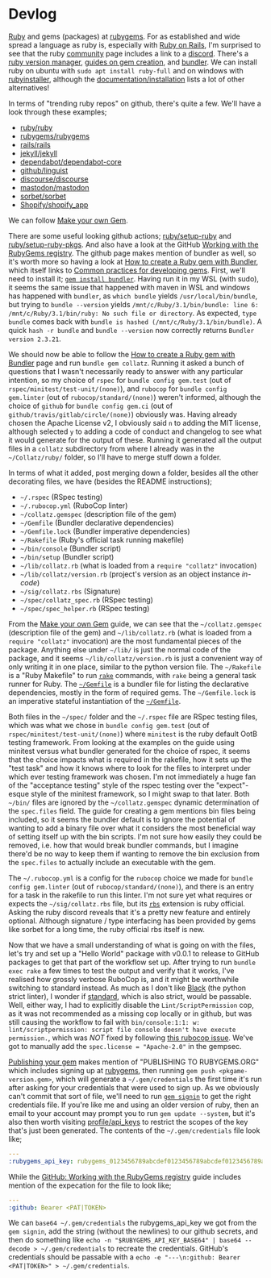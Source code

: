# Devlog
[Ruby](https://www.ruby-lang.org/) and gems (packages) at [rubygems](https://rubygems.org/). For as established and wide spread a language as ruby is, especially with [Ruby on Rails](https://rubyonrails.org/), I'm surprised to see that the ruby [community](https://www.ruby-lang.org/en/community/) page includes a link to a [discord](https://discord.gg/EnSevaRfct). There's a [ruby version manager](http://rvm.io/), [guides on gem creation](https://guides.rubygems.org/), and [bundler](https://bundler.io/). We can install ruby on ubuntu with `sudo apt install ruby-full` and on windows with [rubyinstaller](https://rubyinstaller.org/), although the [documentation/installation](https://www.ruby-lang.org/en/documentation/installation/) lists a lot of other alternatives!

In terms of "trending ruby repos" on github, there's quite a few. We'll have a look through these examples;
* [ruby/ruby](https://github.com/ruby/ruby)
* [rubygems/rubygems](https://github.com/rubygems/rubygems)
* [rails/rails](https://github.com/rails/rails)
* [jekyll/jekyll](https://github.com/jekyll/jekyll)
* [dependabot/dependabot-core](https://github.com/dependabot/dependabot-core)
* [github/linguist](https://github.com/github/linguist)
* [discourse/discourse](https://github.com/discourse/discourse)
* [mastodon/mastodon](https://github.com/mastodon/mastodon)
* [sorbet/sorbet](https://github.com/sorbet/sorbet)
* [Shopify/shopify_app](https://github.com/Shopify/shopify_app)

We can follow [Make your own Gem](https://guides.rubygems.org/make-your-own-gem/). 

There are some useful looking github actions; [ruby/setup-ruby](https://github.com/marketplace/actions/setup-ruby-jruby-and-truffleruby) and [ruby/setup-ruby-pkgs](https://github.com/marketplace/actions/setup-ruby-pkgs). And also have a look at the GitHub [Working with the RubyGems registry](https://docs.github.com/en/packages/working-with-a-github-packages-registry/working-with-the-rubygems-registry). The github page makes mention of bundler as well, so it's worth more so having a look at [How to create a Ruby gem with Bundler](https://bundler.io/guides/creating_gem.html), which itself links to [Common practices for developing gems](https://guides.rubygems.org/patterns/). First, we'll need to install it; [`gem install bundler`](https://rubygems.org/gems/bundler). Having run it in my WSL (with sudo), it seems the same issue that happened with maven in WSL and windows has happened with `bundler`, as `which bundle` yields `/usr/local/bin/bundle`, but trying to `bundle --version` yields `/mnt/c/Ruby/3.1/bin/bundle: line 6: /mnt/c/Ruby/3.1/bin/ruby: No such file or directory`. As expected, `type bundle` comes back with `bundle is hashed (/mnt/c/Ruby/3.1/bin/bundle)`. A quick `hash -r bundle` and `bundle --version` now correctly returns `Bundler version 2.3.21`.

We should now be able to follow the [How to create a Ruby gem with Bundler](https://bundler.io/guides/creating_gem.html) page and run `bundle gem collatz`. Running it asked a bunch of questions that I wasn't necessarily ready to answer with any particular intention, so my choice of `rspec` for `bundle config gem.test` (out of `rspec/minitest/test-unit/(none)`), and `rubocop` for `bundle config gem.linter` (out of `rubocop/standard/(none)`) weren't informed, although the choice of `github` for `bundle config gem.ci` (out of `github/travis/gitlab/circle/(none)`) obviously was. Having already chosen the Apache License v2, I obviously said `n` to adding the MIT license, although selected `y` to adding a code of conduct and changelog to see what it would generate for the output of these. Running it generated all the output files in a `collatz` subdirectory from where I already was in the `~/Collatz/ruby/` folder, so I'll have to merge stuff down a folder.

In terms of what it added, post merging down a folder, besides all the other decorating files, we have (besides the README instructions);
* `~/.rspec` (RSpec testing)
* `~/.rubocop.yml` (RuboCop linter)
* `~/collatz.gemspec` (description file of the gem)
* `~/Gemfile` (Bundler declarative dependencies)
* `~/Gemfile.lock` (Bundler imperative dependencies)
* `~/Rakefile` (Ruby's official task running makefile)
* `~/bin/console` (Bundler script)
* `~/bin/setup` (Bundler script)
* `~/lib/collatz.rb` (what is loaded from a `require "collatz"` invocation)
* `~/lib/collatz/version.rb` (project's version as an object instance _in-code_)
* `~/sig/collatz.rbs` (Signature)
* `~/spec/collatz_spec.rb` (RSpec testing)
* `~/spec/spec_helper.rb` (RSpec testing)

From the [Make your own Gem](https://guides.rubygems.org/make-your-own-gem/) guide, we can see that the `~/collatz.gemspec` (description file of the gem) and `~/lib/collatz.rb` (what is loaded from a `require "collatz"` invocation) are the most fundamental pieces of the package. Anything else under `~/lib/` is just the normal code of the package, and it seems `~/lib/collatz/version.rb` is just a convenient way of only writing it in one place, similar to the python version file. The `~/Rakefile` is a "Ruby Makefile" to run [`rake`](https://github.com/ruby/rake) commands, with `rake` being a general task runner for Ruby. The [`~/Gemfile`](https://bundler.io/man/gemfile.5.html) is a bundler file for listing the declarative dependencies, mostly in the form of required gems. The `~/Gemfile.lock` is an imperative stateful instantiation of the [`~/Gemfile`](https://bundler.io/man/gemfile.5.html).

Both files in the `~/spec/` folder and the `~/.rspec` file are RSpec testing files, which was what we chose in `bundle config gem.test` (out of `rspec/minitest/test-unit/(none)`) where `minitest` is the ruby default OotB testing framework. From looking at the examples on the guide using minitest versus what bundler generated for the choice of rspec, it seems that the choice impacts what is required in the rakefile, how it sets up the "test task" and how it knows where to look for the files to interpret under which ever testing framework was chosen. I'm not immediately a huge fan of the "acceptance testing" style of the rspec testing over the "expect"-esque style of the minitest framework, so I might swap to that later. Both `~/bin/` files are ignored by the `~/collatz.gemspec` dynamic determination of the `spec.files` field. The guide for creating a gem mentions bin files being included, so it seems the bundler default is to ignore the potential of wanting to add a binary file over what it considers the most beneficial way of setting itself up with the bin scripts. I'm not sure how easily they could be removed, i.e. how that would break bundler commands, but I imagine there'd be no way to keep them if wanting to remove the bin exclusion from the `spec.files` to actually include an executable with the gem.

The `~/.rubocop.yml` is a config for the `rubocop` choice we made for `bundle config gem.linter` (out of `rubocop/standard/(none)`), and there is an entry for a task in the rakefile to run this linter. I'm not sure yet what requires or expects the `~/sig/collatz.rbs` file, but its [`rbs`](https://github.com/ruby/rbs) extension is ruby official. Asking the ruby discord reveals that it's a pretty new feature and entirely optional. Although signature / type interfacing has been provided by gems like sorbet for a long time, the ruby official rbs itself is new.

Now that we have a small understanding of what is going on with the files, let's try and set up a "Hello World" package with v0.0.1 to release to GitHub packages to get that part of the workflow set up. After trying to run `bundle exec rake` a few times to test the output and verify that it works, I've realised how grossly verbose RuboCop is, and it might be worthwhile switching to standard instead. As much as I don't like [Black](https://black.readthedocs.io/en/stable/) (the python strict linter), I wonder if [standard](https://github.com/testdouble/standard), which is also strict, would be passable. Well, either way, I had to explicitly disable the `Lint/ScriptPermission` cop, as it was not recommended as a missing cop locally or in github, but was still causing the workflow to fail with `bin/console:1:1: w: lint/scriptpermission: script file console doesn't have execute permission.`, which was _NOT_ fixed by following [this rubocop issue](https://github.com/rubocop/rubocop/issues/4526). We've got to manually add the `spec.license = "Apache-2.0"` in the gempsec.

[Publishing your gem](https://guides.rubygems.org/publishing/) makes mention of "PUBLISHING TO RUBYGEMS.ORG" which includes signing up at [rubygems](https://rubygems.org/users/new), then running `gem push <pkgame-version.gem>`, which will generate a `~/.gem/credentials` the first time it's run after asking for your credentials that were used to sign up. As we obviously can't commit that sort of file, we'll need to run [`gem signin`](https://guides.rubygems.org/command-reference/#gem-signin) to get the right credentials file. If you're like me and using an older version of ruby, then an email to your account may prompt you to run `gem update --system`, but it's also then worth visiting [profile/api_keys](https://rubygems.org/profile/api_keys) to restrict the scopes of the key that's just been generated. The contents of the `~/.gem/credentials` file look like;
```yaml
---
:rubygems_api_key: rubygems_0123456789abcdef0123456789abcdef0123456789abcdef
```
While the [GitHub: Working with the RubyGems registry](https://docs.github.com/en/packages/working-with-a-github-packages-registry/working-with-the-rubygems-registry) guide includes mention of the expecation for the file to look like;
```yaml
---
:github: Bearer <PAT|TOKEN>
```
We can `base64 ~/.gem/credentials` the rubygems_api_key we got from the `gem signin`, add the string (without the newlines) to our github secrets, and then do something like `echo -n "$RUBYGEMS_API_KEY_BASE64" | base64 --decode > ~/.gem/credentials` to recreate the credentials. GitHub's credentials should be passable with a `echo -e "---\n:github: Bearer <PAT|TOKEN>" > ~/.gem/credentials`.
